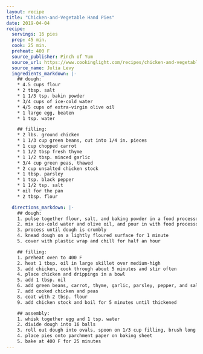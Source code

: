 ```yaml
---
layout: recipe
title: "Chicken-and-Vegetable Hand Pies"
date: 2019-04-04
recipe:
  servings: 16 pies
  prep: 45 min.
  cook: 25 min.
  preheat: 400 F
  source_publisher: Pinch of Yum
  source_url: https://www.cookinglight.com/recipes/chicken-and-vegetable-hand-pies
  source_name: Julia Levy
  ingredients_markdown: |-
    ## dough:
    * 4.5 cups flour
    * 2 tbsp. salt
    * 1 1/3 tsp. bakin powder
    * 3/4 cups of ice-cold water
    * 4/5 cups of extra-virgin olive oil
    * 1 large egg, beaten
    * 1 tsp. water

    ## filling:
    * 2 lbs. ground chicken
    * 1 1/3 cup green beans, cut into 1/4 in. pieces
    * 1 cup chopped carrot
    * 1 1/2 tbsp fresh thyme
    * 1 1/2 tbsp. minced garlic
    * 3/4 cup green peas, thawed
    * 2 cup unsalted chicken stock
    * 1 tbsp. parsley
    * 1 tsp. black pepper
    * 1 1/2 tsp. salt
    * oil for the pan
    * 2 tbsp. flour

  directions_markdown: |-
    ## dough:
    1. pulse together flour, salt, and baking powder in a food processor
    2. mix ice-cold water and olive oil, and pour in with food processor running
    3. process until dough is crumbly
    4. knead dough on a lightly floured surface for 1 minute
    5. cover with plastic wrap and chill for half an hour

    ## filling:
    1. preheat oven to 400 F
    2. heat 1 tbsp. oil in large skillet over medium-high
    3. add chicken, cook through about 5 minutes and stir often
    4. place chicken and drippings in a bowl
    5. add 1 tbsp. oil
    6. add green beans, carrot, thyme, garlic, parsley, pepper, and salt; cook 5 minutes and stir occasionally
    7. add cooked chicken and peas
    8. coat with 2 tbsp. flour
    9. add chicken stock and boil for 5 minutes until thickened

    ## assembly:
    1. whisk together egg and 1 tsp. water
    2. divide dough into 16 balls
    3. roll out dough into ovals, spoon on 1/3 cup filling, brush long edges with egg wash, fold over dough and pinch seal
    4. place pies onto parchment paper on baking sheet
    5. bake at 400 F for 25 minutes
---
```

